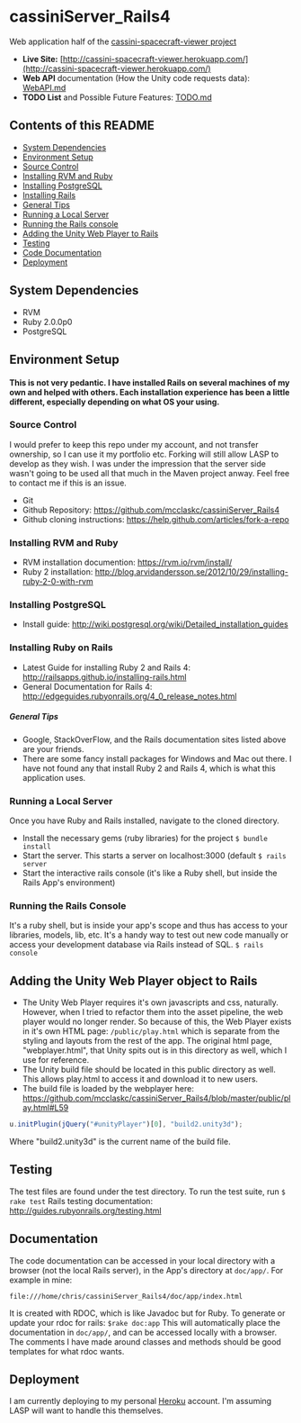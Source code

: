 cassiniServer_Rails4
====================
Web application half of the [cassini-spacecraft-viewer project](https://github.com/mcclaskc/Cassini-Spacecraft-Viewer)
* **Live Site:** [http://cassini-spacecraft-viewer.herokuapp.com/](http://cassini-spacecraft-viewer.herokuapp.com/)
* **Web API** documentation (How the Unity code requests data): [WebAPI.md](WebAPI.md)
* **TODO List** and Possible Future Features: [TODO.md](TODO.md) 

Contents of this README
-----------------------
* [System Dependencies](https://github.com/mcclaskc/cassiniServer_Rails4#system-dependencies)
* [Environment Setup](https://github.com/mcclaskc/cassiniServer_Rails4#environment-setup)
 * [Source Control](https://github.com/mcclaskc/cassiniServer_Rails4#source-control)
 * [Installing RVM and Ruby](https://github.com/mcclaskc/cassiniServer_Rails4#installing-rvm-and-ruby)
 * [Installing PostgreSQL](https://github.com/mcclaskc/cassiniServer_Rails4#installing-postgresql)
 * [Installing Rails](https://github.com/mcclaskc/cassiniServer_Rails4#installing-ruby-on-rails)
  * [General Tips](https://github.com/mcclaskc/cassiniServer_Rails4#general-tips)
 * [Running a Local Server](https://github.com/mcclaskc/cassiniServer_Rails4#running-a-local-server)
 * [Running the Rails console](https://github.com/mcclaskc/cassiniServer_Rails4#running-the-rails-console)
* [Adding the Unity Web Player to Rails](https://github.com/mcclaskc/cassiniServer_Rails4#adding-the-unity-web-player-object-to-rails)
* [Testing](https://github.com/mcclaskc/cassiniServer_Rails4#testing)
* [Code Documentation](https://github.com/mcclaskc/cassiniServer_Rails4#documentation)
* [Deployment](https://github.com/mcclaskc/cassiniServer_Rails4#deployment)

System Dependencies
-----------------
* RVM
* Ruby 2.0.0p0 
* PostgreSQL 

Environment Setup
-----------------
#### This is not very pedantic.  I have installed Rails on several machines of my own and helped with others.  Each installation experience has been a little different, especially depending on what OS your using.  
### Source Control
I would prefer to keep this repo under my account, and not transfer ownership, so I can use it my portfolio etc.  Forking will still allow LASP to develop as they wish.  I was under the impression that the server side wasn't going to be used all that much in the Maven project anway.  Feel free to contact me if this is an issue.
* Git
* Github Repository: https://github.com/mcclaskc/cassiniServer_Rails4
* Github cloning instructions: https://help.github.com/articles/fork-a-repo

### Installing RVM and Ruby
* RVM installation documention: https://rvm.io/rvm/install/
* Ruby 2 installation: http://blog.arvidandersson.se/2012/10/29/installing-ruby-2-0-with-rvm

### Installing PostgreSQL
* Install guide: http://wiki.postgresql.org/wiki/Detailed_installation_guides

### Installing Ruby on Rails
* Latest Guide for installing Ruby 2 and Rails 4: http://railsapps.github.io/installing-rails.html
* General Documentation for Rails 4: http://edgeguides.rubyonrails.org/4_0_release_notes.html

##### General Tips
  * Google, StackOverFlow, and the Rails documentation sites listed above are your friends.
  * There are some fancy install packages for Windows and Mac out there. I have not found any that install Ruby 2 and Rails 4, which is what this application uses.

### Running a Local Server 
Once you have Ruby and Rails installed, navigate to the cloned directory.
* Install the necessary gems (ruby libraries) for the project 
```$ bundle install```
* Start the server.  This starts a server on localhost:3000 (default
```$ rails server```
* Start the interactive rails console (it's like a Ruby shell, but inside the Rails App's environment)

### Running the Rails Console
It's a ruby shell, but is inside your app's scope and thus has access to your libraries, models, lib, etc.  It's a handy way to test out new code manually or access your development database via Rails instead of SQL.
```$ rails console```

Adding the Unity Web Player object to Rails
-------------------------------------------
* The Unity Web Player requires it's own javascripts and css, naturally.  However, when I tried to refactor them into the asset pipeline, the web player would no longer render.
So because of this, the Web Player exists in it's own HTML page: ```/public/play.html``` which is separate from the styling and layouts from the rest of the app. The original html page, "webplayer.html", that Unity spits out is in this directory as well, which I use for reference.
* The Unity build file should be located in this public directory as well.  This allows play.html to access it and download it to new users.
* The build file is loaded by the webplayer here: https://github.com/mcclaskc/cassiniServer_Rails4/blob/master/public/play.html#L59
```javascript
u.initPlugin(jQuery("#unityPlayer")[0], "build2.unity3d");
```

Where "build2.unity3d" is the current name of the build file.

Testing
-------
The test files are found under the test directory.
To run the test suite, run 
```$ rake test```
Rails testing documentation: http://guides.rubyonrails.org/testing.html

Documentation
-------------
The code documentation can be accessed in your local directory with a browser (not the local Rails server), in the App's directory at ```doc/app/```. 
For example in mine:
```
file:///home/chris/cassiniServer_Rails4/doc/app/index.html
```
It is created with RDOC, which is like Javadoc but for Ruby. 
To generate or update your rdoc for rails: 
```$rake doc:app```
This will automatically place the documentation in ```doc/app/```, and can be accessed locally with a browser.
The comments I have made around classes and methods should be good templates
for what rdoc wants.

Deployment
----------
I am currently deploying to my personal [Heroku](https://www.heroku.com/) account.  I'm assuming LASP will want to handle this themselves.






